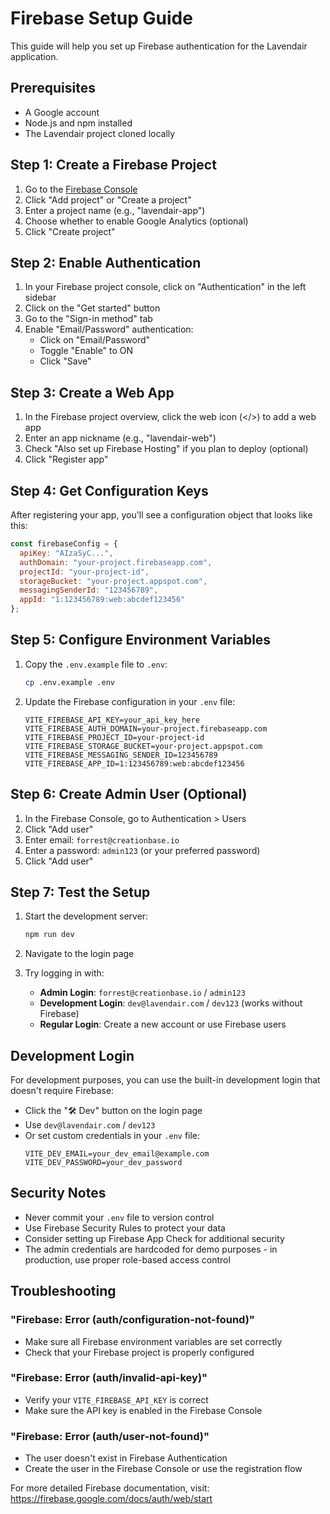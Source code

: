 # Firebase Setup Guide

This guide will help you set up Firebase authentication for the Lavendair application.

## Prerequisites

- A Google account
- Node.js and npm installed
- The Lavendair project cloned locally

## Step 1: Create a Firebase Project

1. Go to the [Firebase Console](https://console.firebase.google.com/)
2. Click "Add project" or "Create a project"
3. Enter a project name (e.g., "lavendair-app")
4. Choose whether to enable Google Analytics (optional)
5. Click "Create project"

## Step 2: Enable Authentication

1. In your Firebase project console, click on "Authentication" in the left sidebar
2. Click on the "Get started" button
3. Go to the "Sign-in method" tab
4. Enable "Email/Password" authentication:
   - Click on "Email/Password"
   - Toggle "Enable" to ON
   - Click "Save"

## Step 3: Create a Web App

1. In the Firebase project overview, click the web icon (</>) to add a web app
2. Enter an app nickname (e.g., "lavendair-web")
3. Check "Also set up Firebase Hosting" if you plan to deploy (optional)
4. Click "Register app"

## Step 4: Get Configuration Keys

After registering your app, you'll see a configuration object that looks like this:

```javascript
const firebaseConfig = {
  apiKey: "AIzaSyC...",
  authDomain: "your-project.firebaseapp.com",
  projectId: "your-project-id",
  storageBucket: "your-project.appspot.com",
  messagingSenderId: "123456789",
  appId: "1:123456789:web:abcdef123456"
};
```

## Step 5: Configure Environment Variables

1. Copy the `.env.example` file to `.env`:
   ```bash
   cp .env.example .env
   ```

2. Update the Firebase configuration in your `.env` file:
   ```env
   VITE_FIREBASE_API_KEY=your_api_key_here
   VITE_FIREBASE_AUTH_DOMAIN=your-project.firebaseapp.com
   VITE_FIREBASE_PROJECT_ID=your-project-id
   VITE_FIREBASE_STORAGE_BUCKET=your-project.appspot.com
   VITE_FIREBASE_MESSAGING_SENDER_ID=123456789
   VITE_FIREBASE_APP_ID=1:123456789:web:abcdef123456
   ```

## Step 6: Create Admin User (Optional)

1. In the Firebase Console, go to Authentication > Users
2. Click "Add user"
3. Enter email: `forrest@creationbase.io`
4. Enter a password: `admin123` (or your preferred password)
5. Click "Add user"

## Step 7: Test the Setup

1. Start the development server:
   ```bash
   npm run dev
   ```

2. Navigate to the login page
3. Try logging in with:
   - **Admin Login**: `forrest@creationbase.io` / `admin123`
   - **Development Login**: `dev@lavendair.com` / `dev123` (works without Firebase)
   - **Regular Login**: Create a new account or use Firebase users

## Development Login

For development purposes, you can use the built-in development login that doesn't require Firebase:

- Click the "🛠️ Dev" button on the login page
- Use `dev@lavendair.com` / `dev123`
- Or set custom credentials in your `.env` file:
  ```env
  VITE_DEV_EMAIL=your_dev_email@example.com
  VITE_DEV_PASSWORD=your_dev_password
  ```

## Security Notes

- Never commit your `.env` file to version control
- Use Firebase Security Rules to protect your data
- Consider setting up Firebase App Check for additional security
- The admin credentials are hardcoded for demo purposes - in production, use proper role-based access control

## Troubleshooting

### "Firebase: Error (auth/configuration-not-found)"
- Make sure all Firebase environment variables are set correctly
- Check that your Firebase project is properly configured

### "Firebase: Error (auth/invalid-api-key)"
- Verify your `VITE_FIREBASE_API_KEY` is correct
- Make sure the API key is enabled in the Firebase Console

### "Firebase: Error (auth/user-not-found)"
- The user doesn't exist in Firebase Authentication
- Create the user in the Firebase Console or use the registration flow

For more detailed Firebase documentation, visit: https://firebase.google.com/docs/auth/web/start